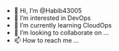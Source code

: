 - 👋 Hi, I’m @Habib43005
- 👀 I’m interested in DevOps
- 🌱 I’m currently learning CloudOps
- 💞️ I’m looking to collaborate on ...
- 📫 How to reach me ...

<!---
Habib43005/Habib43005 is a ✨ special ✨ repository because its `README.md` (this file) appears on your GitHub profile.
You can click the Preview link to take a look at your changes.
--->
